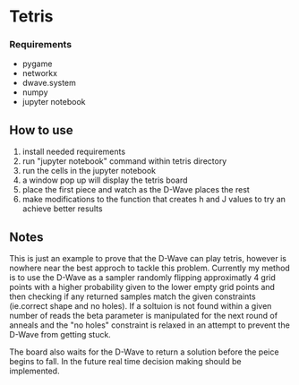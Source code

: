 # Tetris 
### Requirements

- pygame 
- networkx
- dwave.system
- numpy
- jupyter notebook

## How to use
1. install needed requirements
2. run "jupyter notebook" command within tetris directory
3. run the cells in the jupyter notebook
4. a window pop up will display the tetris board
5. place the first piece and watch as the D-Wave places the rest
6. make modifications to the function that creates h and J values to try an achieve better results

## Notes
This is just an example to prove that the D-Wave can play tetris, however is nowhere near the best approch to tackle this problem. Currently my method is to use the D-Wave as a sampler randomly flipping approximatly 4 grid points with a higher probability given to the lower empty grid points and then checking if any returned samples match the given constraints (ie.correct shape and no holes). If a soltuion is not found within a given number of reads the beta parameter is manipulated for the next round of anneals and the "no holes" constraint is relaxed in an attempt to prevent the D-Wave from getting stuck.

The board also waits for the D-Wave to return a solution before the peice begins to fall. In the future real time decision making should be implemented.  

 
